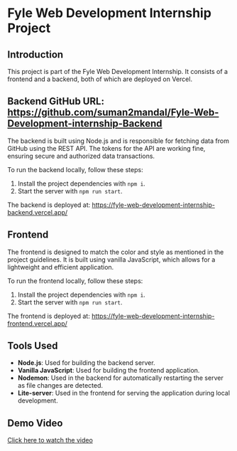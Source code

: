 # Fyle Web Development Internship Project

## Introduction

This project is part of the Fyle Web Development Internship. It consists of a frontend and a backend, both of which are deployed on Vercel.

## Backend GitHub URL: https://github.com/suman2mandal/Fyle-Web-Development-internship-Backend

The backend is built using Node.js and is responsible for fetching data from GitHub using the REST API. The tokens for the API are working fine, ensuring secure and authorized data transactions.

To run the backend locally, follow these steps:

1. Install the project dependencies with `npm i`.
2. Start the server with `npm run start`.

The backend is deployed at: https://fyle-web-development-internship-backend.vercel.app/

## Frontend

The frontend is designed to match the color and style as mentioned in the project guidelines. It is built using vanilla JavaScript, which allows for a lightweight and efficient application. 

To run the frontend locally, follow these steps:

1. Install the project dependencies with `npm i`.
2. Start the server with `npm run start`.

The frontend is deployed at: https://fyle-web-development-internship-frontend.vercel.app/

## Tools Used

- **Node.js**: Used for building the backend server.
- **Vanilla JavaScript**: Used for building the frontend application.
- **Nodemon**: Used in the backend for automatically restarting the server as file changes are detected.
- **Lite-server**: Used in the frontend for serving the application during local development.

## Demo Video
[Click here to watch the video](https://drive.google.com/file/d/19xE7XDJ6STNed6Jk77XuO4-lZU5lFnIX/view?usp=drive_link)
